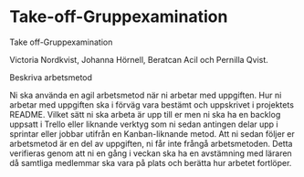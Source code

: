 # Take-off-Gruppexamination
Take off-Gruppexamination

Victoria Nordkvist, Johanna Hörnell, Beratcan Acil och Pernilla Qvist.

Beskriva arbetsmetod

Ni ska använda en agil arbetsmetod när ni arbetar med uppgiften. Hur ni arbetar med uppgiften ska i förväg vara bestämt och uppskrivet i projektets README. Vilket sätt ni ska arbeta är upp till er men ni ska ha en backlog uppsatt i Trello eller liknande verktyg som ni sedan antingen delar upp i sprintar eller jobbar utifrån en Kanban-liknande metod. Att ni sedan följer er arbetsmetod är en del av uppgiften, ni får inte frångå arbetsmetoden. Detta verifieras genom att ni en gång i veckan ska ha en avstämning med läraren då samtliga medlemmar ska vara på plats och berätta hur arbetet fortlöper.
